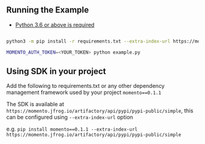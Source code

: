 ## Running the Example

- [Python 3.6 or above is required](https://www.python.org/downloads/)

```bash

python3 -m pip install -r requirements.txt --extra-index-url https://momento.jfrog.io/artifactory/api/pypi/pypi-public/simple

MOMENTO_AUTH_TOKEN=<YOUR_TOKEN> python example.py

```

## Using SDK in your project
Add the following to requirements.txt or any other dependency management framework used by your project
`momento==0.1.1`

The SDK is available at `https://momento.jfrog.io/artifactory/api/pypi/pypi-public/simple`, this can be configured using `--extra-index-url` option

e.g.
`pip install momento==0.1.1 --extra-index-url https://momento.jfrog.io/artifactory/api/pypi/pypi-public/simple`
